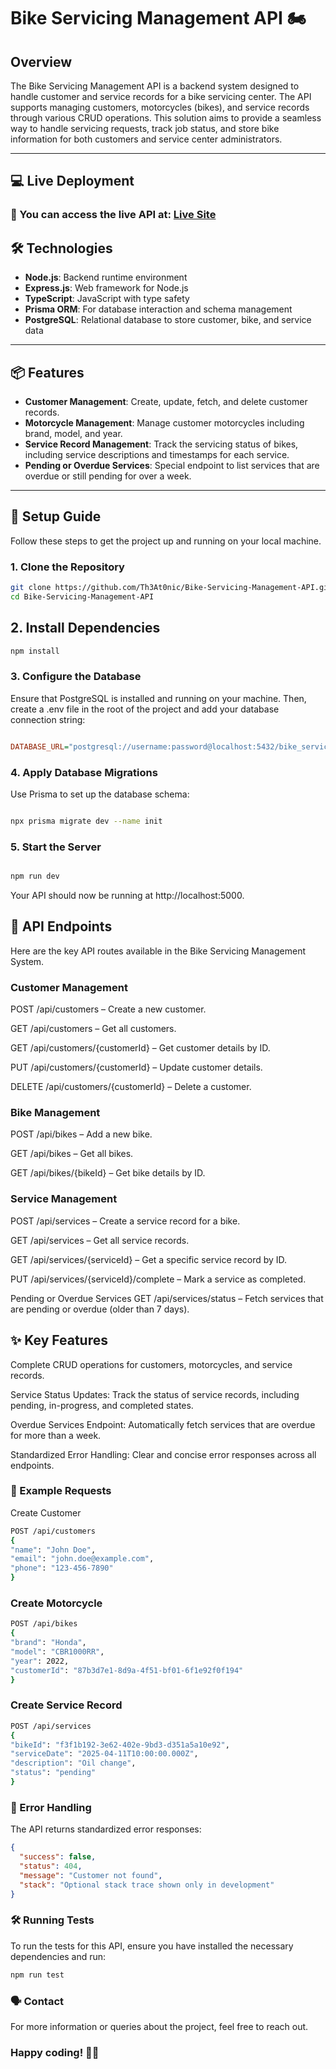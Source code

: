 # Bike Servicing Management API 🏍️

## Overview

The Bike Servicing Management API is a backend system designed to handle customer and service records for a bike servicing center. The API supports managing customers, motorcycles (bikes), and service records through various CRUD operations. This solution aims to provide a seamless way to handle servicing requests, track job status, and store bike information for both customers and service center administrators.

---

## 💻 Live Deployment

### 🚀 You can access the live API at: [Live Site](https://bike-servicing-api-jade.vercel.app/)

## 🛠 Technologies

- **Node.js**: Backend runtime environment
- **Express.js**: Web framework for Node.js
- **TypeScript**: JavaScript with type safety
- **Prisma ORM**: For database interaction and schema management
- **PostgreSQL**: Relational database to store customer, bike, and service data

---

## 📦 Features

- **Customer Management**: Create, update, fetch, and delete customer records.
- **Motorcycle Management**: Manage customer motorcycles including brand, model, and year.
- **Service Record Management**: Track the servicing status of bikes, including service descriptions and timestamps for each service.
- **Pending or Overdue Services**: Special endpoint to list services that are overdue or still pending for over a week.

---

## 🚀 Setup Guide

Follow these steps to get the project up and running on your local machine.

### 1. Clone the Repository

```bash
git clone https://github.com/Th3At0nic/Bike-Servicing-Management-API.git
cd Bike-Servicing-Management-API
```

## 2. Install Dependencies

```bash
npm install
```

### 3. Configure the Database

Ensure that PostgreSQL is installed and running on your machine. Then, create a .env file in the root of the project and add your database connection string:

```ini

DATABASE_URL="postgresql://username:password@localhost:5432/bike_servicing_db?schema=public"

```

### 4. Apply Database Migrations

Use Prisma to set up the database schema:

```bash

npx prisma migrate dev --name init

```

### 5. Start the Server

```bash

npm run dev

```

Your API should now be running at http://localhost:5000.

## 📡 API Endpoints

Here are the key API routes available in the Bike Servicing Management System.

### Customer Management

POST /api/customers – Create a new customer.

GET /api/customers – Get all customers.

GET /api/customers/{customerId} – Get customer details by ID.

PUT /api/customers/{customerId} – Update customer details.

DELETE /api/customers/{customerId} – Delete a customer.

### Bike Management

POST /api/bikes – Add a new bike.

GET /api/bikes – Get all bikes.

GET /api/bikes/{bikeId} – Get bike details by ID.

### Service Management

POST /api/services – Create a service record for a bike.

GET /api/services – Get all service records.

GET /api/services/{serviceId} – Get a specific service record by ID.

PUT /api/services/{serviceId}/complete – Mark a service as completed.

Pending or Overdue Services
GET /api/services/status – Fetch services that are pending or overdue (older than 7 days).

## ✨ Key Features

Complete CRUD operations for customers, motorcycles, and service records.

Service Status Updates: Track the status of service records, including pending, in-progress, and completed states.

Overdue Services Endpoint: Automatically fetch services that are overdue for more than a week.

Standardized Error Handling: Clear and concise error responses across all endpoints.

### 📝 Example Requests

Create Customer

```bash
POST /api/customers
{
"name": "John Doe",
"email": "john.doe@example.com",
"phone": "123-456-7890"
}
```

### Create Motorcycle

```bash
POST /api/bikes
{
"brand": "Honda",
"model": "CBR1000RR",
"year": 2022,
"customerId": "87b3d7e1-8d9a-4f51-bf01-6f1e92f0f194"
}
```

### Create Service Record

```bash
POST /api/services
{
"bikeId": "f3f1b192-3e62-402e-9bd3-d351a5a10e92",
"serviceDate": "2025-04-11T10:00:00.000Z",
"description": "Oil change",
"status": "pending"
}
```

### 📄 Error Handling

The API returns standardized error responses:

```json
{
  "success": false,
  "status": 404,
  "message": "Customer not found",
  "stack": "Optional stack trace shown only in development"
}
```

### 🛠️ Running Tests

To run the tests for this API, ensure you have installed the necessary dependencies and run:

```bash
npm run test
```

### 🗣️ Contact

For more information or queries about the project, feel free to reach out.

### Happy coding! 🚴‍♂️
